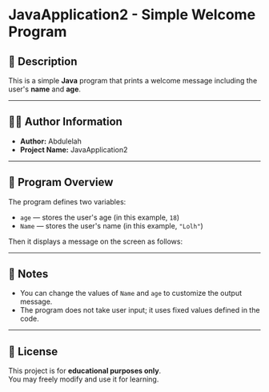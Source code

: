 # JavaApplication2 - Simple Welcome Program

## 📘 Description
This is a simple **Java** program that prints a welcome message including the user's **name** and **age**.

---

## 👨‍💻 Author Information
- **Author:** Abdulelah  
- **Project Name:** JavaApplication2  

---

## 🧠 Program Overview
The program defines two variables:
- `age` — stores the user's age (in this example, `18`)
- `Name` — stores the user's name (in this example, `"Lolh"`)

Then it displays a message on the screen as follows:

---

## 📝 Notes
- You can change the values of `Name` and `age` to customize the output message.  
- The program does not take user input; it uses fixed values defined in the code.

---

## 📄 License
This project is for **educational purposes only**.  
You may freely modify and use it for learning.
